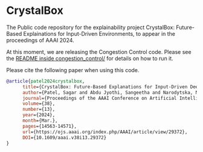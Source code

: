 # CrystalBox
The Public code repository for the explainability project CrystalBox: Future-Based Explainations for Input-Driven Environments, to appear in the proceedings of AAAI 2024.

At this moment, we are releasing the Congestion Control code. Please see the [README inside congestion_control/](https://github.com/sagar-pa/crystalbox/blob/main/congestion_control) for details on how to run it.


Please cite the following paper when using this code. 
```bibtex
@article{patel2024crystalbox,
      title={CrystalBox: Future-Based Explanations for Input-Driven Deep RL Systems},
      author={Patel, Sagar and Abdu Jyothi, Sangeetha and Narodytska, Nina},
      journal={Proceedings of the AAAI Conference on Artificial Intelligence},
      volume={38},
      number={13},
      year={2024},
      month={Mar.},
      pages={14563-14571},
      url={https://ojs.aaai.org/index.php/AAAI/article/view/29372},
      DOI={10.1609/aaai.v38i13.29372}
}
```
